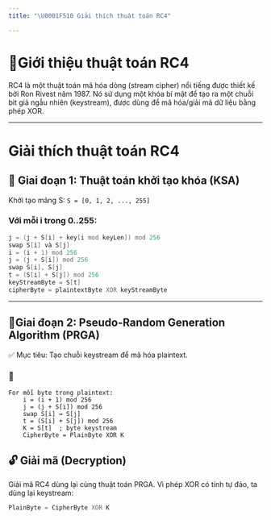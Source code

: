 ```yaml
---
title: "\U0001F510 Giải thích thuật toán RC4"

---
```


# 🔐Giới thiệu thuật toán RC4
RC4 là một thuật toán mã hóa dòng (stream cipher) nổi tiếng được thiết kế bởi Ron Rivest năm 1987. Nó sử dụng một khóa bí mật để tạo ra một chuỗi bit giả ngẫu nhiên (keystream), được dùng để mã hóa/giải mã dữ liệu bằng phép XOR.

---

# Giải thích thuật toán RC4

## 🔧 Giai đoạn 1: Thuật toán khởi tạo khóa (KSA)

Khởi tạo mảng S: `S = [0, 1, 2, ..., 255]`

### Với mỗi i trong 0..255:
```asm
j = (j + S[i] + key[i mod keyLen]) mod 256
swap S[i] và S[j]
i = (i + 1) mod 256
j = (j + S[i]) mod 256
swap S[i], S[j]
t = (S[i] + S[j]) mod 256
keyStreamByte = S[t]
cipherByte = plaintextByte XOR keyStreamByte
```
___

## 🔁Giai đoạn 2: Pseudo-Random Generation Algorithm (PRGA)
✅ Mục tiêu:
Tạo chuỗi keystream để mã hóa plaintext.
### 📌
```asm=i = 0, j = 0
For mỗi byte trong plaintext:
    i = (i + 1) mod 256
    j = (j + S[i]) mod 256
    swap S[i] ↔ S[j]
    t = (S[i] + S[j]) mod 256
    K = S[t]  ; byte keystream
    CipherByte = PlainByte XOR K
```
## 🔓 Giải mã (Decryption)
Giải mã RC4 dùng lại cùng thuật toán PRGA. Vì phép XOR có tính tự đảo, ta dùng lại keystream:
```asm
PlainByte = CipherByte XOR K
```



